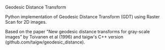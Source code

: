 Geodesic Distance Transform

Python implementation of Geodesic Distance Transform (GDT) using Raster Scan for 2D images. 

Based on the paper "New geodesic distance transforms for gray-scale images" by Toivanen et al (1996) and taigw's C++ version (github.com/taigw/geodesic_distance).
